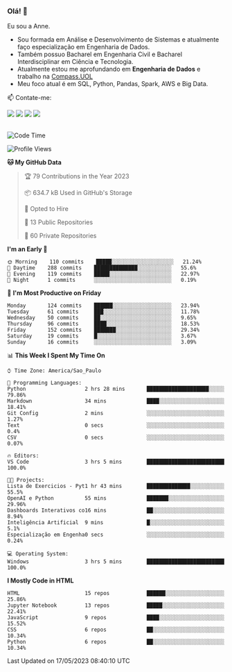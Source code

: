 ### Olá! 👋
Eu sou a Anne. 
- Sou formada em Análise e Desenvolvimento de Sistemas e atualmente faço especialização em Engenharia de Dados.
- Também possuo Bacharel em Engenharia Civil e Bacharel Interdisciplinar em Ciência e Tecnologia.
- Atualmente estou me aprofundando em **Engenharia de Dados** e trabalho na [Compass.UOL](https://compass.uol/pt/home/) 
- Meu foco atual é em SQL, Python, Pandas, Spark, AWS e Big Data.

📫 Contate-me: 

<div>
<a href="https://www.instagram.com/annekarolinefc/" target="_blank"><img src="https://img.shields.io/badge/-Instagram-%23E4405F?style=for-the-badge&logo=instagram&logoColor=white" target="_blank"></a> 
<a href = "mailto:annekarolinefc@gmail.com"><img src="https://img.shields.io/badge/-Gmail-%23333?style=for-the-badge&logo=gmail&logoColor=white" target="_blank"></a>
<a href="https://www.linkedin.com/in/devannekarolinefc/" target="_blank"><img src="https://img.shields.io/badge/-LinkedIn-%230077B5?style=for-the-badge&logo=linkedin&logoColor=white" target="_blank"></a> 
<a href="https://api.whatsapp.com/send?phone=5533991375118&text=Ol%C3%A1%20Anne!%20" target="_blank"><img src="https://img.shields.io/badge/WhatsApp-25D366?style=for-the-badge&logo=whatsapp&logoColor=white" target="_blank"></a>
</div>

  
<!--
  <img align="center" alt="Anne-An" height="30" width="40" src="https://github.com/devicons/devicon/blob/master/icons/angularjs/angularjs-original.svg">
-->

</br>

<!--START_SECTION:waka-->
![Code Time](http://img.shields.io/badge/Code%20Time-174%20hrs%2034%20mins-blue)

![Profile Views](http://img.shields.io/badge/Profile%20Views-0-blue)

**🐱 My GitHub Data** 

> 🏆 79 Contributions in the Year 2023
 > 
> 📦 634.7 kB Used in GitHub's Storage 
 > 
> 💼 Opted to Hire
 > 
> 📜 13 Public Repositories 
 > 
> 🔑 60 Private Repositories  
 > 
**I'm an Early 🐤** 

```text
🌞 Morning    110 commits    █████░░░░░░░░░░░░░░░░░░░░   21.24% 
🌇 Daytime    288 commits    ██████████████░░░░░░░░░░░   55.6% 
🌃 Evening    119 commits    █████░░░░░░░░░░░░░░░░░░░░   22.97% 
🌙 Night      1 commits      ░░░░░░░░░░░░░░░░░░░░░░░░░   0.19%

```
📅 **I'm Most Productive on Friday** 

```text
Monday       124 commits    ██████░░░░░░░░░░░░░░░░░░░   23.94% 
Tuesday      61 commits     ███░░░░░░░░░░░░░░░░░░░░░░   11.78% 
Wednesday    50 commits     ██░░░░░░░░░░░░░░░░░░░░░░░   9.65% 
Thursday     96 commits     ████░░░░░░░░░░░░░░░░░░░░░   18.53% 
Friday       152 commits    ███████░░░░░░░░░░░░░░░░░░   29.34% 
Saturday     19 commits     █░░░░░░░░░░░░░░░░░░░░░░░░   3.67% 
Sunday       16 commits     ░░░░░░░░░░░░░░░░░░░░░░░░░   3.09%

```


📊 **This Week I Spent My Time On** 

```text
⌚︎ Time Zone: America/Sao_Paulo

💬 Programming Languages: 
Python                   2 hrs 28 mins       ████████████████████░░░░░   79.86% 
Markdown                 34 mins             ████░░░░░░░░░░░░░░░░░░░░░   18.41% 
Git Config               2 mins              ░░░░░░░░░░░░░░░░░░░░░░░░░   1.27% 
Text                     0 secs              ░░░░░░░░░░░░░░░░░░░░░░░░░   0.4% 
CSV                      0 secs              ░░░░░░░░░░░░░░░░░░░░░░░░░   0.07%

🔥 Editors: 
VS Code                  3 hrs 5 mins        █████████████████████████   100.0%

🐱‍💻 Projects: 
Lista de Exercicios - Pyt1 hr 43 mins        ██████████████░░░░░░░░░░░   55.5% 
OpenAI e Python          55 mins             ███████░░░░░░░░░░░░░░░░░░   29.96% 
Dashboards Interativos co16 mins             ██░░░░░░░░░░░░░░░░░░░░░░░   8.94% 
Inteligência Artificial  9 mins              █░░░░░░░░░░░░░░░░░░░░░░░░   5.1% 
Especialização em Engenha0 secs              ░░░░░░░░░░░░░░░░░░░░░░░░░   0.24%

💻 Operating System: 
Windows                  3 hrs 5 mins        █████████████████████████   100.0%

```

**I Mostly Code in HTML** 

```text
HTML                     15 repos            ██████░░░░░░░░░░░░░░░░░░░   25.86% 
Jupyter Notebook         13 repos            █████░░░░░░░░░░░░░░░░░░░░   22.41% 
JavaScript               9 repos             ████░░░░░░░░░░░░░░░░░░░░░   15.52% 
CSS                      6 repos             ██░░░░░░░░░░░░░░░░░░░░░░░   10.34% 
Python                   6 repos             ██░░░░░░░░░░░░░░░░░░░░░░░   10.34%

```



 Last Updated on 17/05/2023 08:40:10 UTC
<!--END_SECTION:waka-->
  
